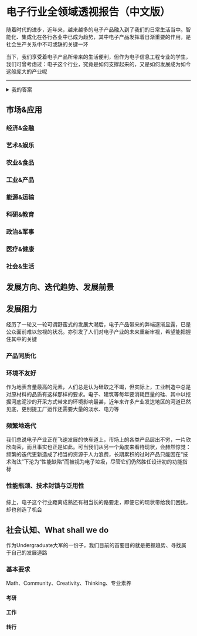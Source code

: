 # 电子行业全领域透视报告（中文版）

随着时代的进步，近年来，越来越多的电子产品融入到了我们的日常生活当中。智能化、集成化在各行各业中已成为趋势，其中电子产品发挥着日渐重要的作用，是社会生产关系中不可或缺的关键一环

当下，我们享受着电子产品所带来的生活便利，但作为电子信息工程专业的学生，我们可曾考虑过：电子这个行业，究竟是如何支撑起来的，又是如何发展成为如今这般庞大的产业呢

- - -
<details>
  <summary> 我的答案 </summary>

# 祖师爷赏饭！

</details>



## 市场&应用

### 经济&金融

### 艺术&娱乐

### 农业&食品

### 工业&产品

### 能源&运输

### 科研&教育

### 政治&军事

### 医疗&健康

### 社会&生活

## 发展方向、迭代趋势、发展前景



## 发展阻力

经历了一轮又一轮可谓野蛮式的发展大潮后，电子产品带来的弊端逐渐显露，已是公众面前难以忽视的状况。亦引发了人们对电子产业的未来重新审视，希望能把握住其中的关键

### 产品同质化


### 环境不友好
作为地表含量最高的元素，人们总是认为硅取之不竭，但实际上，工业制造中总是对原材料的品质有这样那样的要求。电子、建筑等每年要消耗巨量的硅、其中以挖掘河底泥沙的开采方式带来的环境影响最甚，近年来许多产业发达地区的河道已然见底，更别提工厂运作还需要大量的淡水、电力等

### 频繁地迭代
我们总说电子产业正在飞速发展的快车道上，市场上的各类产品层出不穷，一片欣欣向荣，而且事实也正是如此。可当我们从另一个角度来看待现状，会赫然惊觉：频繁的迭代更新造成了相当的资源于人力浪费，长期累积的过时产品只能因在“技术淘汰”下沦为“性能缺陷”而被视为电子垃圾，尽管它们仍然胜任设计初的功能指标

### 性能瓶颈、技术封锁与泛用性



### 
综上，电子这个行业距离成熟还有相当长的路要走，即便它的现状带给我们困扰，却也创造了机会

## 社会认知、What shall we do

作为Undergraduate大军的一份子，我们目前的首要目的就是把握趋势、寻找属于自己的发展道路

### 基本要求

Math、Community、Creativity、Thinking、专业素养

#### 考研

#### 工作

#### 转行





